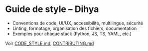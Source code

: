 # Guide de style – Dihya

- Conventions de code, UI/UX, accessibilité, multilingue, sécurité
- Linting, formatage, organisation des fichiers, documentation
- Exemples pour chaque stack (Python, JS, TS, YAML, etc.)

Voir [CODE_STYLE.md](../CODE_STYLE.md), [CONTRIBUTING.md](../CONTRIBUTING.md)
